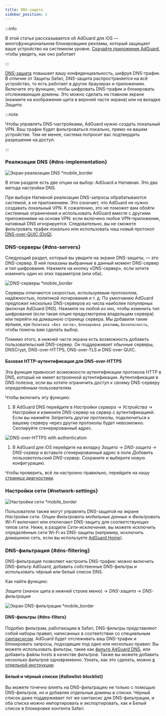 ```yaml
---
title: DNS-защита
sidebar_position: 2
---
```


:::info

В этой статье рассказывается об AdGuard для iOS — многофункциональном блокировщике рекламы, который защищает ваше устройство на системном уровне. [Скачайте приложение AdGuard](https://agrd.io/download-kb-adblock), чтобы увидеть, как оно работает

:::

[DNS-защита](https://adguard-dns.io/kb/general/dns-filtering/) повышает вашу конфиденциальность, шифруя DNS-трафик. В отличие от Защиты Safari, DNS-защита распространяется на всё устройство, то есть работает в других браузерах и приложениях. Включите эту функцию, чтобы шифровать DNS-трафик и блокировать отслеживающие домены. Это можно сделать на главном экране (нажмите на изображение щита в верхней части экрана) или на вкладке _Защита_.

:::note

Чтобы управлять DNS-настройками, AdGuard нужно создать локальный VPN. Ваш трафик будет фильтроваться локально, прямо на вашем устройстве. Тем не менее, система попросит вас подтвердить разрешение на доступ.

:::

### Реализация DNS {#dns-implementation}

![Экран реализации DNS \*mobile\_border](https://cdn.adtidy.org/public/Adguard/kb/iOS/features/implementation_ru.jpeg)

В этом разделе есть две опции на выбор: AdGuard и Нативная. Это два метода настройки DNS.

При выборе Нативной реализации DNS-запросы обрабатываются системой, а не приложением. Это означает, что AdGuard не нужно создавать локальный VPN. К сожалению, это не поможет вам обойти системные ограничения и использовать AdGuard вместе с другими приложениями на основе VPN: если включено любое VPN-приложение, нативный DNS игнорируется. Следовательно, вы не сможете фильтровать трафик локально или использовать наш новый протокол [DNS-over-QUIC (DoQ)](https://adguard.com/en/blog/dns-over-quic.html).

### DNS-серверы {#dns-servers}

Следующий раздел, который вы увидите на экране DNS-защиты, — это DNS-сервер. В ней показаны выбранные в данный момент DNS-сервер и тип шифрования. Нажмите на кнопку «DNS-сервер», если хотите изменить один из этих параметров (или оба).

![DNS-серверы \*mobile\_border](https://cdn.adtidy.org/public/Adguard/kb/iOS/features/dns_server_ru.jpeg)

Серверы отличаются скоростью, используемым протоколом, надёжностью, политикой логирования и т. д. По умолчанию AdGuard предложит несколько DNS-серверов из числа наиболее популярных (включая AdGuard DNS). Нажмите на любой из них, чтобы изменить тип шифрования (если такая опция предусмотрена владельцем сервера) или перейти на домашнюю страницу сервера. Мы добавили такие ярлыки, как `Политика «Без логов»`, `Блокировка рекламы`, `Безопасность`, чтобы помочь вам сделать выбор.

Помимо этого, в нижней части экрана есть возможность добавить пользовательский DNS-сервер. Он поддерживает обычные серверы, DNSCrypt, DNS-over-HTTPS, DNS-over-TLS и DNS-over-QUIC.

#### Базовая HTTP-аутентификация для DNS-over-HTTPS

Эта функция привносит возможности аутентификации протокола HTTP в DNS, который не имеет встроенной аутентификации. Аутентификация в DNS полезна, если вы хотите ограничить доступ к своему DNS-серверу определённым пользователям.

Чтобы включить эту функцию:

1. В AdGuard DNS перейдите в _Настройки сервера_ → _Устройства_ → _Настройки_ и измените DNS-сервер на сервер с аутентификацией. Если вы нажмёте _Запретить другие протоколы_, подключиться к вашему серверу через другие протоколы будет невозможно. Скопируйте сгенерированный адрес.

![DNS-over-HTTPS with authentication](https://cdn.adtidy.org/content/release_notes/dns/v2-7/http-auth/http-auth-en.png)

1. В AdGuard для iOS перейдите на вкладку _Защита_ → _DNS-защита_ → _DNS-сервер_ и вставьте сгенерированный адрес в поле _Добавить пользовательский DNS-сервер_. Сохраните и выберите новую конфигурацию.

Чтобы проверить, всё ли настроено правильно, перейдите на нашу [страницу диагностики](https://adguard.com/ru/test.html).

### Настройки сети {#network-settings}

![Настройки сети \*mobile\_border](https://cdn.adtidy.org/public/Adguard/kb/iOS/features/network_settings_ru.jpeg)

Пользователи также могут управлять DNS-защитой на экране _Настройки сети_. Опции _Фильтровать мобильные данные_ и _Фильтровать Wi-Fi_ включают или отключают DNS-защиту для соответствующих типов сети. Ниже, в разделе _Сети-исключения_, вы можете исключить определённые сети Wi-Fi из DNS-защиты (например, исключить домашнюю сеть, если вы используете [AdGuard Home](https://adguard.com/adguard-home/overview.html)).

### DNS-фильтрация {#dns-filtering}

DNS-фильтрация позволяет настроить DNS-трафик: можно включить DNS-фильтр AdGuard, добавить собственные DNS-фильтры и использовать чёрный или белый список DNS.

Как найти функцию:

_Защита_ (значок щита в нижней строке меню) → _DNS-защита_ → _DNS-фильтрация_

![Экран DNS-фильтрации \*mobile\_border](https://cdn.adtidy.org/public/Adguard/kb/iOS/features/dns_filtering_ru.jpeg)

#### DNS-фильтры {#dns-filters}

Подобно фильтрам, работающим в Safari, DNS-фильтры представляют собой наборы правил, написанных в соответствии со специальным [синтаксисом](https://adguard-dns.io/kb/general/dns-filtering-syntax/). AdGuard будет отслеживать ваш DNS-трафик и блокировать запросы, подходящие под одно или несколько правил. Вы можете использовать фильтры, такие как [фильтр AdGuard DNS](https://github.com/AdguardTeam/AdguardSDNSFilter), или добавить файлы hosts в качестве фильтров. Также вы можете добавить несколько фильтров одновременно. Узнать, как это сделать, можно [в отдельной инструкции](adguard-for-ios/solving-problems/system-wide-filtering).

#### Белый и чёрный списки {#allowlist-blocklist}

Вы можете точечно влиять на DNS-фильтрацию не только с помощью DNS-фильтров, но и добавляя отдельные домены в списки. Чёрный список даже поддерживает тот же синтаксис для DNS-фильтрации, и оба списка можно импортировать и экспортировать, как и Белый список в блокировке контента Safari.
